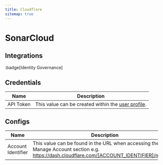 ```yaml
---
title: Cloudflare
sitemap: true
---
```


# SonarCloud

## Integrations

:badge[Identity Governance]

## Credentials

|Name|Description|
|---|---|
| API Token | This value can be created within the [user profile](https://dash.cloudflare.com/profile/api-tokens). |

## Configs

|Name|Description|
|---|---|
| Account Identifier | This value can be found in the URL when accessing the Manage Account section e.g. https://dash.cloudflare.com/[ACCOUNT_IDENTIFIER]/members |